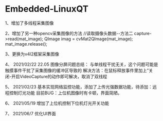 # Embedded-LinuxQT

1、增加了多线程采集图像

2、增加了另一种opencv采集图像的方法
//读取摄像头数据--方法二
    capture->read(mat_image);
    QImage imag = cvMat2QImage(mat_image);
    mat_image.release();

3、更换为v4l2框架采集图像

4、
2021/02/22 22.05
图像分屏问题总结：
与单线程干扰无关，这个问题可能是触摸事件干扰了采集图像的缓冲区导致的
解决方法：在鼠标释放事件里加上“关闭-开启VideoCapture的动作即可解决，取消了双线程

5、
2021/02/23
基本实现网络监控功能，添加了上传光强数据功能，待添加：远程控制灯光功能
目前BUG：上位机图像时有卡顿，界面简陋。

6、
2021/05/19
增加了上位机控制下位机灯光开关功能

7、
2021/06/7
优化UI界面
